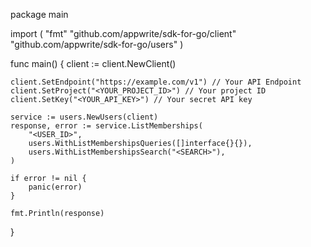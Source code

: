 package main

import (
    "fmt"
    "github.com/appwrite/sdk-for-go/client"
    "github.com/appwrite/sdk-for-go/users"
)

func main() {
    client := client.NewClient()

    client.SetEndpoint("https://example.com/v1") // Your API Endpoint
    client.SetProject("<YOUR_PROJECT_ID>") // Your project ID
    client.SetKey("<YOUR_API_KEY>") // Your secret API key

    service := users.NewUsers(client)
    response, error := service.ListMemberships(
        "<USER_ID>",
        users.WithListMembershipsQueries([]interface{}{}),
        users.WithListMembershipsSearch("<SEARCH>"),
    )

    if error != nil {
        panic(error)
    }

    fmt.Println(response)
}
